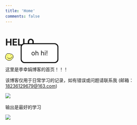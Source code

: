 ```yaml
---
title: 'Home'
comments: false
---
```


<script async defer src="https://buttons.github.io/buttons.js"></script>

# HELLO

<div style="position: relative;width: 50%;">
  <div
    id="bubble"
    style="
      position: absolute;
      z-index: 200;
      left: 3rem;
      top: -2rem;
      padding: 1rem;
      font-size: 20px;
      background: white;
      border-radius: 12px;
      border: 3px solid black;
      width: 5rem;
      text-align: center
    "
  >
      oh hi!
  </div>


  <span>![](images/hello-face.png)</span>
</div>




这里是李幸娟博客的首页！！！

该博客仅用于日常学习的记录，如有错误或问题请联系我 (邮箱：18236129679@163.com)


<img src='/Blog/images/home-banner.svg' />




输出是最好的学习
<!--  -->
<!-- # 前端团队技术分享主题 -->
<!--  -->
<!--  -->
<!--  -->
<!-- # TODO -->
<!--  -->
<!-- 1.  [ ]  js精度问题, 为什么产生？解决方法？ -->
<!-- 2.  [ ]  为什么0.1+0.2 === 0.30000000000000004 -->
<!-- 3.  [ ]  2.3*100 === 229.99999999999997 -->
![](x-mind/宝藏.svg)

<!-- {% pullquote mindmap %} -->
<!-- #主题 -->
<!-- ##基础 -->
<!-- ###二级分支 -->
<!-- ##一级分支 -->
<!-- ##一级分支 -->
<!-- ###二级分支 -->
<!-- ####三级分支 -->
<!-- {% endpullquote %} -->
